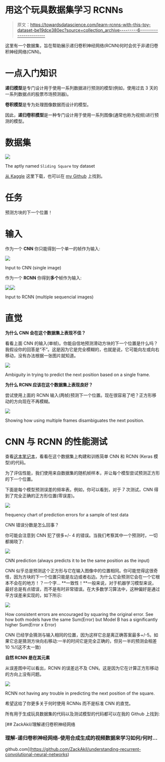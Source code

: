 # 用这个玩具数据集学习 RCNNs

> 原文：<https://towardsdatascience.com/learn-rcnns-with-this-toy-dataset-be19dce380ec?source=collection_archive---------6----------------------->

这里有一个数据集，旨在帮助展示递归卷积神经网络(RCNN)何时会优于非递归卷积神经网络(CNN)。

# 一点入门知识

**递归模型**是专门设计用于使用一系列数据进行预测的模型(例如，使用过去 3 天的一系列数据点的股票市场预测器)。

**卷积模型**是专为处理图像数据而设计的模型。

因此，**递归卷积模型**是一种专门设计用于使用一系列图像(通常也称为视频)进行预测的模型。

# 数据集

![](img/0927954a5f6d7cb43c433a8ad291bc20.png)

The aptly named `Sliding Square` toy dataset

[从 Kaggle](https://www.kaggle.com/zackakil/sliding-square-rcnn-toy-dataset) 这里下载，也可以在 [my Github](https://github.com/ZackAkil/understanding-recurrent-convolutional-neural-networks) 上找到。

# 任务

预测方块的下一个位置！

# 输入

作为一个 **CNN** 你只能得到一个单一的帧作为输入:

![](img/b45f3854949685c964c968af0f18056d.png)

Input to CNN (single image)

作为一个 **RCNN** 你得到**多个**帧作为输入:

![](img/fd0aeeb1d42bfc1a51f0fe0fb603a340.png)![](img/0323c75ecb19fddf427d86a6c5175a61.png)

Input to RCNN (multiple sequencial images)

# 直觉

**为什么 CNN 会在这个数据集上表现不佳？**

看看上面 CNN 的输入(单帧)。你能自信地预测滑动方块的下一个位置是什么吗？我假设你的回答是“不”。这是因为它是完全模糊的，也就是说，它可能向左或向右移动，没有办法根据一张图片就知道。

![](img/2d455f22f800b4a6da3e70f5210d96b1.png)

Ambiguity in trying to predict the next position based on a single frame.

**为什么 RCNN 应该在这个数据集上表现良好？**

尝试使用上面的 RCNN 输入(两帧)预测下一个位置。现在很容易了吧？正方形移动的方向现在不再模糊。

![](img/b0903c5917943437533443333668295e.png)

Showing how using multiple frames disambiguates the next position.

# CNN 与 RCNN 的性能测试

查看[这本笔记本](https://github.com/ZackAkil/understanding-recurrent-convolutional-neural-networks/blob/master/Testing%20CNN%20vs%20RCNN%20using%20synthetic%20data.ipynb)，看看在这个数据集上构建和训练简单 CNN 和 RCNN (Keras 模型)的代码。

为了评估性能，我们使用来自数据集的随机帧样本，并让每个模型尝试预测正方形的下一个位置。

下面是每个模型预测误差的频率表。例如，你可以看到，对于 7 次测试，CNN 得到了完全正确的正方形位置(零误差)。

![](img/a71b92612120559d92af83aad938d3af.png)

frequency chart of prediction errors for a sample of test data

CNN 错误分数是怎么回事？

你可能会注意到 CNN 犯了很多+/- 4 的错误。当我们考察其中一个预测时，一切都揭晓了:

![](img/aa2e0a407fb3ba668562752f84064775.png)

CNN prediction (always predicts it to be the same position as the input)

CNN 似乎总是预测这个正方形与它在输入图像中的位置相同。你可能觉得这很奇怪，因为方块的下一个位置只能是左边或者右边。为什么它会预测它会在一个它根本不会在的地方！？一个字… **一致性！**一般来说，对于机器学习模型来说，最好总是有点错误，而不是有时非常错误。在大多数学习算法中，这种偏好是通过平方误差来实现的，如下所示:

![](img/f2ddaa58f4deafb512dcd00e2e8cab5c.png)

How consistent errors are encouraged by squaring the original error. See how both models have the same Sum(Error) but Model B has a significantly higher Sum(Error x Error)

CNN 已经学会猜测与输入相同的位置，因为这样它总是离正确答案最多+/-5。如果它总是猜测方块向右移动:一半的时间它是完全正确的，但另一半的预测会相差 10 %!(这不太一致)

**自然 RCNN 是在其元素**

从误差图中可以看出，RCNN 的误差远不及 CNN。这是因为它在计算正方形移动的方向上没有问题。

![](img/1184f750da7322ef80adeadb38b9f4b0.png)

RCNN not having any trouble in predicting the next position of the square.

希望这给了你更多关于何时使用 RCNNs 而不是标准 CNN 的直觉。

所有用于生成玩具数据集的代码以及测试模型的代码都可以在我的 Github 上找到:

[](https://github.com/ZackAkil/understanding-recurrent-convolutional-neural-networks) [## ZackAkil/理解递归卷积神经网络

### 理解-递归卷积神经网络-使用合成生成的视频数据来学习如何/何时…

github.com](https://github.com/ZackAkil/understanding-recurrent-convolutional-neural-networks)